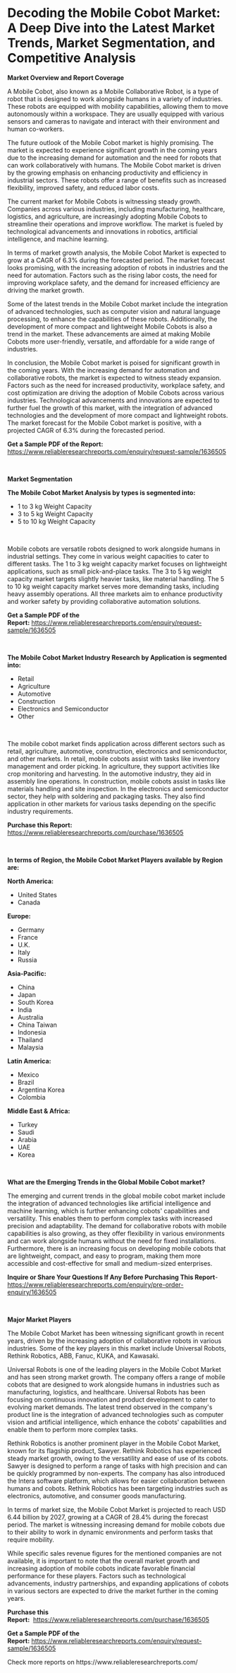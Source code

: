 <p><h1>Decoding the Mobile Cobot Market: A Deep Dive into the Latest Market Trends, Market Segmentation, and Competitive Analysis</h1></p><p><strong>Market Overview and Report Coverage</strong></p>
<p><p>A Mobile Cobot, also known as a Mobile Collaborative Robot, is a type of robot that is designed to work alongside humans in a variety of industries. These robots are equipped with mobility capabilities, allowing them to move autonomously within a workspace. They are usually equipped with various sensors and cameras to navigate and interact with their environment and human co-workers.</p><p>The future outlook of the Mobile Cobot market is highly promising. The market is expected to experience significant growth in the coming years due to the increasing demand for automation and the need for robots that can work collaboratively with humans. The Mobile Cobot market is driven by the growing emphasis on enhancing productivity and efficiency in industrial sectors. These robots offer a range of benefits such as increased flexibility, improved safety, and reduced labor costs.</p><p>The current market for Mobile Cobots is witnessing steady growth. Companies across various industries, including manufacturing, healthcare, logistics, and agriculture, are increasingly adopting Mobile Cobots to streamline their operations and improve workflow. The market is fueled by technological advancements and innovations in robotics, artificial intelligence, and machine learning.</p><p>In terms of market growth analysis, the Mobile Cobot Market is expected to grow at a CAGR of 6.3% during the forecasted period. The market forecast looks promising, with the increasing adoption of robots in industries and the need for automation. Factors such as the rising labor costs, the need for improving workplace safety, and the demand for increased efficiency are driving the market growth.</p><p>Some of the latest trends in the Mobile Cobot market include the integration of advanced technologies, such as computer vision and natural language processing, to enhance the capabilities of these robots. Additionally, the development of more compact and lightweight Mobile Cobots is also a trend in the market. These advancements are aimed at making Mobile Cobots more user-friendly, versatile, and affordable for a wide range of industries.</p><p>In conclusion, the Mobile Cobot market is poised for significant growth in the coming years. With the increasing demand for automation and collaborative robots, the market is expected to witness steady expansion. Factors such as the need for increased productivity, workplace safety, and cost optimization are driving the adoption of Mobile Cobots across various industries. Technological advancements and innovations are expected to further fuel the growth of this market, with the integration of advanced technologies and the development of more compact and lightweight robots. The market forecast for the Mobile Cobot market is positive, with a projected CAGR of 6.3% during the forecasted period.</p></p>
<p><strong>Get a Sample PDF of the Report:</strong> <a href="https://www.reliableresearchreports.com/enquiry/request-sample/1636505">https://www.reliableresearchreports.com/enquiry/request-sample/1636505</a></p>
<p>&nbsp;</p>
<p><strong>Market Segmentation</strong></p>
<p><strong>The Mobile Cobot Market Analysis by types is segmented into:</strong></p>
<p><ul><li>1 to 3 kg Weight Capacity</li><li>3 to 5 kg Weight Capacity</li><li>5 to 10 kg Weight Capacity</li></ul></p>
<p>&nbsp;</p>
<p><p>Mobile cobots are versatile robots designed to work alongside humans in industrial settings. They come in various weight capacities to cater to different tasks. The 1 to 3 kg weight capacity market focuses on lightweight applications, such as small pick-and-place tasks. The 3 to 5 kg weight capacity market targets slightly heavier tasks, like material handling. The 5 to 10 kg weight capacity market serves more demanding tasks, including heavy assembly operations. All three markets aim to enhance productivity and worker safety by providing collaborative automation solutions.</p></p>
<p><strong>Get a Sample PDF of the Report:</strong>&nbsp;<a href="https://www.reliableresearchreports.com/enquiry/request-sample/1636505">https://www.reliableresearchreports.com/enquiry/request-sample/1636505</a></p>
<p>&nbsp;</p>
<p><strong>The Mobile Cobot Market Industry Research by Application is segmented into:</strong></p>
<p><ul><li>Retail</li><li>Agriculture</li><li>Automotive</li><li>Construction</li><li>Electronics and Semiconductor</li><li>Other</li></ul></p>
<p>&nbsp;</p>
<p><p>The mobile cobot market finds application across different sectors such as retail, agriculture, automotive, construction, electronics and semiconductor, and other markets. In retail, mobile cobots assist with tasks like inventory management and order picking. In agriculture, they support activities like crop monitoring and harvesting. In the automotive industry, they aid in assembly line operations. In construction, mobile cobots assist in tasks like materials handling and site inspection. In the electronics and semiconductor sector, they help with soldering and packaging tasks. They also find application in other markets for various tasks depending on the specific industry requirements.</p></p>
<p><strong>Purchase this Report:</strong>&nbsp; <a href="https://www.reliableresearchreports.com/purchase/1636505">https://www.reliableresearchreports.com/purchase/1636505</a></p>
<p>&nbsp;</p>
<p><strong>In terms of Region, the Mobile Cobot Market Players available by Region are:</strong></p>
<p>
    <p> <strong> North America: </strong>
        <ul>
            <li>United States</li>
            <li>Canada</li>
        </ul>
        </p> 
    <p> <strong> Europe: </strong>
        <ul>
            <li>Germany</li>
            <li>France</li>
            <li>U.K.</li>
            <li>Italy</li>
            <li>Russia</li>
        </ul>
        </p> 
    <p> <strong> Asia-Pacific: </strong>
        <ul>
            <li>China</li>
            <li>Japan</li>
            <li>South Korea</li>
            <li>India</li>
            <li>Australia</li>
            <li>China Taiwan</li>
            <li>Indonesia</li>
            <li>Thailand</li>
            <li>Malaysia</li>
        </ul>
        </p> 
    <p> <strong> Latin America: </strong>
        <ul>
            <li>Mexico</li>
            <li>Brazil</li>
            <li>Argentina Korea</li>
            <li>Colombia</li>
        </ul>
        </p> 
    <p> <strong> Middle East & Africa: </strong>
        <ul>
            <li>Turkey</li>
            <li>Saudi</li>
            <li>Arabia</li>
            <li>UAE</li>
            <li>Korea</li>
        </ul>
    </p>
    </p>
<p>&nbsp;</p>
<p><strong>What are the Emerging Trends in the Global Mobile Cobot market?</strong></p>
<p><p>The emerging and current trends in the global mobile cobot market include the integration of advanced technologies like artificial intelligence and machine learning, which is further enhancing cobots' capabilities and versatility. This enables them to perform complex tasks with increased precision and adaptability. The demand for collaborative robots with mobile capabilities is also growing, as they offer flexibility in various environments and can work alongside humans without the need for fixed installations. Furthermore, there is an increasing focus on developing mobile cobots that are lightweight, compact, and easy to program, making them more accessible and cost-effective for small and medium-sized enterprises.</p></p>
<p><strong>Inquire or Share Your Questions If Any Before Purchasing This Report</strong>- <a href="https://www.reliableresearchreports.com/enquiry/pre-order-enquiry/1636505">https://www.reliableresearchreports.com/enquiry/pre-order-enquiry/1636505</a></p>
<p>&nbsp;</p>
<p><strong>Major Market Players</strong></p>
<p><p>The Mobile Cobot Market has been witnessing significant growth in recent years, driven by the increasing adoption of collaborative robots in various industries. Some of the key players in this market include Universal Robots, Rethink Robotics, ABB, Fanuc, KUKA, and Kawasaki. </p><p>Universal Robots is one of the leading players in the Mobile Cobot Market and has seen strong market growth. The company offers a range of mobile cobots that are designed to work alongside humans in industries such as manufacturing, logistics, and healthcare. Universal Robots has been focusing on continuous innovation and product development to cater to evolving market demands. The latest trend observed in the company's product line is the integration of advanced technologies such as computer vision and artificial intelligence, which enhance the cobots' capabilities and enable them to perform more complex tasks.</p><p>Rethink Robotics is another prominent player in the Mobile Cobot Market, known for its flagship product, Sawyer. Rethink Robotics has experienced steady market growth, owing to the versatility and ease of use of its cobots. Sawyer is designed to perform a range of tasks with high precision and can be quickly programmed by non-experts. The company has also introduced the Intera software platform, which allows for easier collaboration between humans and cobots. Rethink Robotics has been targeting industries such as electronics, automotive, and consumer goods manufacturing.</p><p>In terms of market size, the Mobile Cobot Market is projected to reach USD 6.44 billion by 2027, growing at a CAGR of 28.4% during the forecast period. The market is witnessing increasing demand for mobile cobots due to their ability to work in dynamic environments and perform tasks that require mobility. </p><p>While specific sales revenue figures for the mentioned companies are not available, it is important to note that the overall market growth and increasing adoption of mobile cobots indicate favorable financial performance for these players. Factors such as technological advancements, industry partnerships, and expanding applications of cobots in various sectors are expected to drive the market further in the coming years.</p></p>
<p><strong>Purchase this Report:</strong>&nbsp;&nbsp;<a href="https://www.reliableresearchreports.com/purchase/1636505">https://www.reliableresearchreports.com/purchase/1636505</a></p>
<p></p>
<p><strong>Get a Sample PDF of the Report:</strong>&nbsp;<a href="https://www.reliableresearchreports.com/enquiry/request-sample/1636505">https://www.reliableresearchreports.com/enquiry/request-sample/1636505</a></p>
<p>Check more reports on https://www.reliableresearchreports.com/</p>